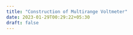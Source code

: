 ```yaml
---
title: "Construction of Multirange Voltmeter"
date: 2023-01-29T00:29:22+05:30
draft: false
---
```


